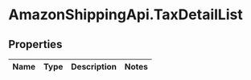 # AmazonShippingApi.TaxDetailList

## Properties
Name | Type | Description | Notes
------------ | ------------- | ------------- | -------------


